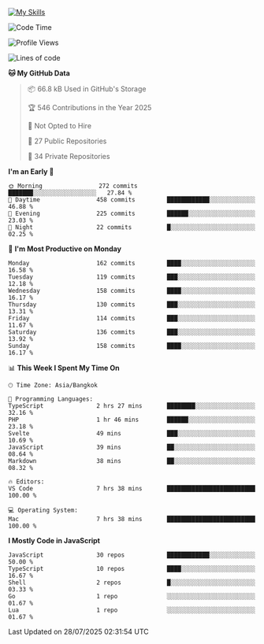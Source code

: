 
[![My Skills](https://skillicons.dev/icons?i=js,ts,html,css,php,laravel,nextjs,react,neovim,git&perline=5)](https://skillicons.dev)

<!--START_SECTION:waka-->
![Code Time](http://img.shields.io/badge/Code%20Time-1%2C542%20hrs%2011%20mins-blue)

![Profile Views](http://img.shields.io/badge/Profile%20Views-312-blue)

![Lines of code](https://img.shields.io/badge/From%20Hello%20World%20I%27ve%20Written-213.8%20thousand%20lines%20of%20code-blue)

**🐱 My GitHub Data** 

> 📦 66.8 kB Used in GitHub's Storage 
 > 
> 🏆 546 Contributions in the Year 2025
 > 
> 🚫 Not Opted to Hire
 > 
> 📜 27 Public Repositories 
 > 
> 🔑 34 Private Repositories 
 > 
**I'm an Early 🐤** 

```text
🌞 Morning                272 commits         ███████░░░░░░░░░░░░░░░░░░   27.84 % 
🌆 Daytime                458 commits         ████████████░░░░░░░░░░░░░   46.88 % 
🌃 Evening                225 commits         ██████░░░░░░░░░░░░░░░░░░░   23.03 % 
🌙 Night                  22 commits          █░░░░░░░░░░░░░░░░░░░░░░░░   02.25 % 
```
📅 **I'm Most Productive on Monday** 

```text
Monday                   162 commits         ████░░░░░░░░░░░░░░░░░░░░░   16.58 % 
Tuesday                  119 commits         ███░░░░░░░░░░░░░░░░░░░░░░   12.18 % 
Wednesday                158 commits         ████░░░░░░░░░░░░░░░░░░░░░   16.17 % 
Thursday                 130 commits         ███░░░░░░░░░░░░░░░░░░░░░░   13.31 % 
Friday                   114 commits         ███░░░░░░░░░░░░░░░░░░░░░░   11.67 % 
Saturday                 136 commits         ███░░░░░░░░░░░░░░░░░░░░░░   13.92 % 
Sunday                   158 commits         ████░░░░░░░░░░░░░░░░░░░░░   16.17 % 
```


📊 **This Week I Spent My Time On** 

```text
🕑︎ Time Zone: Asia/Bangkok

💬 Programming Languages: 
TypeScript               2 hrs 27 mins       ████████░░░░░░░░░░░░░░░░░   32.16 % 
PHP                      1 hr 46 mins        ██████░░░░░░░░░░░░░░░░░░░   23.18 % 
Svelte                   49 mins             ███░░░░░░░░░░░░░░░░░░░░░░   10.69 % 
JavaScript               39 mins             ██░░░░░░░░░░░░░░░░░░░░░░░   08.64 % 
Markdown                 38 mins             ██░░░░░░░░░░░░░░░░░░░░░░░   08.32 % 

🔥 Editors: 
VS Code                  7 hrs 38 mins       █████████████████████████   100.00 % 

💻 Operating System: 
Mac                      7 hrs 38 mins       █████████████████████████   100.00 % 
```

**I Mostly Code in JavaScript** 

```text
JavaScript               30 repos            ████████████░░░░░░░░░░░░░   50.00 % 
TypeScript               10 repos            ████░░░░░░░░░░░░░░░░░░░░░   16.67 % 
Shell                    2 repos             █░░░░░░░░░░░░░░░░░░░░░░░░   03.33 % 
Go                       1 repo              ░░░░░░░░░░░░░░░░░░░░░░░░░   01.67 % 
Lua                      1 repo              ░░░░░░░░░░░░░░░░░░░░░░░░░   01.67 % 
```




 Last Updated on 28/07/2025 02:31:54 UTC
<!--END_SECTION:waka-->
